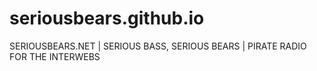 # seriousbears.github.io
SERIOUSBEARS.NET | SERIOUS BASS, SERIOUS BEARS |  PIRATE RADIO FOR THE INTERWEBS
